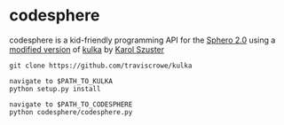 # codesphere

codesphere is a kid-friendly programming API for the [Sphero 2.0](http://www.sphero.com/sphero/) using a [modified version](https://github.com/traviscrowe/kulka) of [kulka](https://github.com/karol-szuster/kulka) by [Karol Szuster](https://github.com/karol-szuster)

    git clone https://github.com/traviscrowe/kulka

    navigate to $PATH_TO_KULKA 
    python setup.py install

    navigate to $PATH_TO_CODESPHERE
    python codesphere/codesphere.py